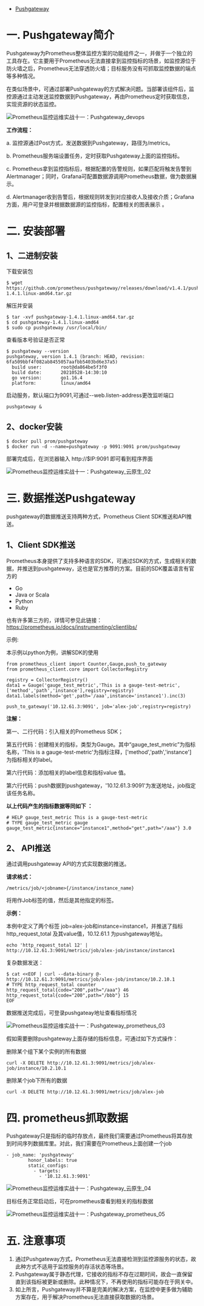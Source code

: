 - [Pushgateway](https://blog.51cto.com/u_14065119/3982725)

# 一. Pushgateway简介

Pushgateway为Prometheus整体监控方案的功能组件之一，并做于一个独立的工具存在。它主要用于Prometheus无法直接拿到监控指标的场景，如监控源位于防火墙之后，Prometheus无法穿透防火墙；目标服务没有可抓取监控数据的端点等多种情况。

在类似场景中，可通过部署Pushgateway的方式解决问题。当部署该组件后，监控源通过主动发送监控数据到Pushgateway，再由Prometheus定时获取信息，实现资源的状态监控。

![Prometheus监控运维实战十一：Pushgateway_devops](https://s8.51cto.com/images/202109/d11f2f187818ea70aff06348d659c2395ab708.png?x-oss-process=image/watermark,size_14,text_QDUxQ1RP5Y2a5a6i,color_FFFFFF,t_100,g_se,x_10,y_10,shadow_20,type_ZmFuZ3poZW5naGVpdGk=)

**工作流程：**

  a. 监控源通过Post方式，发送数据到Pushgateway，路径为/metrics。

  b. Prometheus服务端设置任务，定时获取Pushgateway上面的监控指标。

  c. Prometheus拿到监控指标后，根据配置的告警规则，如果匹配将触发告警到Alertmanager；同时，Grafana可配置数据源调用Prometheus数据，做为数据展示。

  d. Alertmanager收到告警后，根据规则转发到对应接收人及接收介质；Grafana方面，用户可登录并根据数据源的监控指标，配置相关的图表展示 。

# 二. 安装部署

## 1、二进制安装 

下载安装包

```
$ wget https://github.com/prometheus/pushgateway/releases/download/v1.4.1/pushgateway-1.4.1.linux-amd64.tar.gz
```

解压并安装 

```
$ tar -xvf pushgateway-1.4.1.linux-amd64.tar.gz 
$ cd pushgateway-1.4.1.linux-amd64
$ sudo cp pushgateway /usr/local/bin/
```

查看版本号验证是否正常

```
$ pushgateway --version
pushgateway, version 1.4.1 (branch: HEAD, revision: 6fa509bbf4f082ab8455057aafbb5403bd6e37a5)
  build user:       root@da864be5f3f0
  build date:       20210528-14:30:10
  go version:       go1.16.4
  platform:         linux/amd64
```

启动服务，默认端口为9091,可通过--web.listen-address更改监听端口

```
pushgateway &
```

## 2、docker安装

```
$ docker pull prom/pushgateway
$ docker run -d --name=pushgateway -p 9091:9091 prom/pushgateway
```

部署完成后，在浏览器输入 http://$IP:9091 即可看到程序界面 

![Prometheus监控运维实战十一：Pushgateway_云原生_02](https://s5.51cto.com/images/202109/a9fa9221851b85c7d6d871fc5ccadbbbdded53.png?x-oss-process=image/watermark,size_14,text_QDUxQ1RP5Y2a5a6i,color_FFFFFF,t_100,g_se,x_10,y_10,shadow_20,type_ZmFuZ3poZW5naGVpdGk=)

# 三. 数据推送Pushgateway

pushgateway的数据推送支持两种方式，Prometheus Client SDK推送和API推送。

## 1、Client SDK推送

Prometheus本身提供了支持多种语言的SDK，可通过SDK的方式，生成相关的数据，并推送到pushgateway，这也是官方推荐的方案。目前的SDK覆盖语言有官方的

- Go
- Java or Scala
- Python
- Ruby

也有许多第三方的，详情可参见此链接：https://prometheus.io/docs/instrumenting/clientlibs/

示例:

本示例以python为例，讲解SDK的使用

```
from prometheus_client import Counter,Gauge,push_to_gateway
from prometheus_client.core import CollectorRegistry
 
registry = CollectorRegistry()
data1 = Gauge('gauge_test_metric','This is a gauge-test-metric',['method','path','instance'],registry=registry) 
data1.labels(method='get',path='/aaa',instance='instance1').inc(3)
 
push_to_gateway('10.12.61.3:9091', job='alex-job',registry=registry)
```

**注解：**

第一、二行代码：引入相关的Prometheus SDK；

第五行代码：创建相关的指标，类型为Gauge。其中“gauge_test_metric”为指标名称，'This is a gauge-test-metric'为指标注释，['method','path','instance'] 为指标相关的label。

第六行代码：添加相关的label信息和指标value 值。

第六行代码：push数据到pushgateway，'10.12.61.3:9091'为发送地址，job指定该任务名称。

**以上代码产生的指标数据等同如下 ：**

```
# HELP gauge_test_metric This is a gauge-test-metric
# TYPE gauge_test_metric gauge
gauge_test_metric{instance="instance1",method="get",path="/aaa"} 3.0
```

## 2、 API推送

通过调用pushgateway API的方式实现数据的推送。

**请求格式：**

```
/metrics/job/<jobname>{/instance/instance_name}
```

<jobname>将用作Job标签的值，然后是其他指定的标签。

**示例：**

本例中定义了两个标签 job=alex-job和instance=instance1，并推送了指标 http_request_total 及其value值，10.12.61.1 为pushgateway地址。

```
echo 'http_request_total 12' | http://10.12.61.3:9091/metrics/job/alex-job/instance/instance1
```

复杂数据发送：

```
$ cat <<EOF | curl --data-binary @- http://10.12.61.3:9091/metrics/job/alex-job/instance/10.2.10.1
# TYPE http_request_total counter
http_request_total{code="200",path="/aaa"} 46
http_request_total{code="200",path="/bbb"} 15
EOF
```

数据推送完成后，可登录pushgateay地址查看指标情况

![Prometheus监控运维实战十一：Pushgateway_prometheus_03](https://s7.51cto.com/images/202109/332c13567b2c24dc3a4765921c2d807105f3b8.png?x-oss-process=image/watermark,size_14,text_QDUxQ1RP5Y2a5a6i,color_FFFFFF,t_100,g_se,x_10,y_10,shadow_20,type_ZmFuZ3poZW5naGVpdGk=)

假如需要删除pushgateway上面存储的指标信息，可通过如下方式操作：

删除某个组下某个实例的所有数据

```
curl -X DELETE http://10.12.61.3:9091/metrics/job/alex-job/instance/10.2.10.1
```

删除某个job下所有的数据

```
curl -X DELETE http://10.12.61.3:9091/metrics/job/alex-job
```

# 四. prometheus抓取数据

Pushgateway只是指标的临时存放点，最终我们需要通过Prometheus将其存放到时间序列数据库里。对此，我们需要在Prometheus上面创建一个job

```
- job_name: 'pushgateway'
        honor_labels: true
        static_configs:
          - targets:
            - '10.12.61.3:9091'
```

![Prometheus监控运维实战十一：Pushgateway_云原生_04](https://s4.51cto.com/images/202109/8833f0e59340532a0c13736b2c853efd115c35.png?x-oss-process=image/watermark,size_14,text_QDUxQ1RP5Y2a5a6i,color_FFFFFF,t_100,g_se,x_10,y_10,shadow_20,type_ZmFuZ3poZW5naGVpdGk=)

目标任务正常启动后，可在prometheus查看到相关的指标数据

![Prometheus监控运维实战十一：Pushgateway_prometheus_05](https://s7.51cto.com/images/202109/d8175d7284b552f4b2d346a49c7c6b0107b756.png?x-oss-process=image/watermark,size_14,text_QDUxQ1RP5Y2a5a6i,color_FFFFFF,t_100,g_se,x_10,y_10,shadow_20,type_ZmFuZ3poZW5naGVpdGk=)

# 五. 注意事项

1. 通过Pushgateway方式，Prometheus无法直接检测到监控源服务的状态，故此种方式不适用于监控服务的存活状态等场景。
2. Pushgateway属于静态代理，它接收的指标不存在过期时间，故会一直保留直到该指标被更新或删除。此种情况下，不再使用的指标可能存在于网关中。
3. 如上所言，Pushgateway并不算是完美的解决方案，在监控中更多做为辅助方案存在，用于解决Prometheus无法直接获取数据的场景。